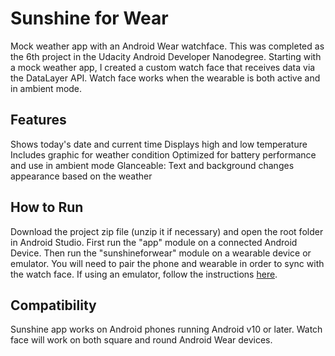 # Sunshine for Wear

Mock weather app with an Android Wear watchface. This was completed as the 6th project in the Udacity Android Developer Nanodegree. Starting with a mock weather app, I created a custom watch face that receives data via the DataLayer API. Watch face works when the wearable is both active and in ambient mode.

## Features

Shows today's date and current time
Displays high and low temperature
Includes graphic for weather condition
Optimized for battery performance and use in ambient mode
Glanceable: Text and background changes appearance based on the weather

## How to Run

Download the project zip file (unzip it if necessary) and open the root folder in Android Studio. First run the "app" module on a connected Android Device. Then run the "sunshineforwear" module on a wearable device or emulator. You will need to pair the phone and wearable in order to sync with the watch face. If using an emulator, follow the instructions [here](https://developer.android.com/training/wearables/apps/creating.html).

## Compatibility

Sunshine app works on Android phones running Android v10 or later. Watch face will work on both square and round Android Wear devices.
